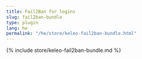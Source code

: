 ```yaml
---
title: Fail2Ban for logins
slug: fail2ban-bundle
type: plugin
lang: he
permalink: "/he/store/keleo-fail2ban-bundle.html"
---
```


{% include store/keleo-fail2ban-bundle.md %}
